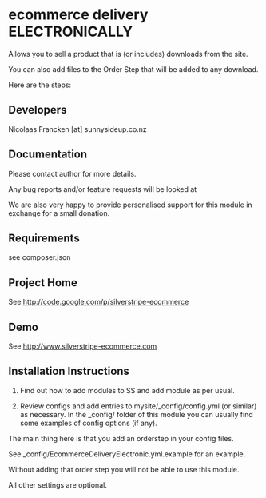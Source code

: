 
ecommerce delivery ELECTRONICALLY
================================================================================

Allows you to sell a product that is (or includes) downloads from the site.

You can also add files to the Order Step that will be added to any download.

Here are the steps:


Developers
-----------------------------------------------
Nicolaas Francken [at] sunnysideup.co.nz



Documentation
-----------------------------------------------
Please contact author for more details.

Any bug reports and/or feature requests will be
looked at

We are also very happy to provide personalised support
for this module in exchange for a small donation.


Requirements
-----------------------------------------------
see composer.json


Project Home
-----------------------------------------------
See http://code.google.com/p/silverstripe-ecommerce

Demo
-----------------------------------------------
See http://www.silverstripe-ecommerce.com


Installation Instructions
-----------------------------------------------

1. Find out how to add modules to SS and add module as per usual.

2. Review configs and add entries to mysite/_config/config.yml
(or similar) as necessary.
In the _config/ folder of this module
you can usually find some examples of config options (if any).

The main thing here is that you add an orderstep in your config files.

See _config/EcommerceDeliveryElectronic.yml.example for an example.

Without adding that order step you will not be able to use this module.

All other settings are optional.



